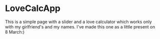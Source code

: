 # LoveCalcApp
This is a simple page with a slider and a love calculator which works only with my girlfriend's and my names. I've made this one as a little present on 8 March:)
